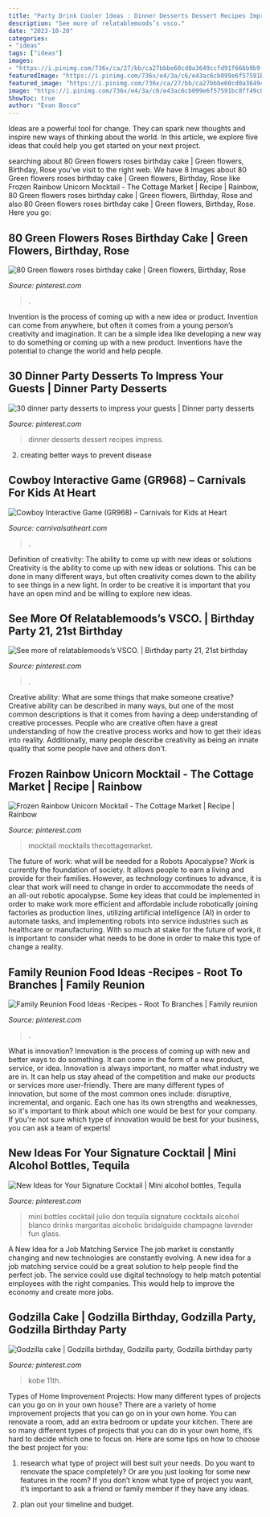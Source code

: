 ```yaml
---
title: "Party Drink Cooler Ideas : Dinner Desserts Dessert Recipes Impress"
description: "See more of relatablemoods’s vsco."
date: "2023-10-20"
categories:
- "ideas"
tags: ["ideas"]
images:
- "https://i.pinimg.com/736x/ca/27/bb/ca27bbbe60cd0a3649ccfd91f666b9b9.jpg"
featuredImage: "https://i.pinimg.com/736x/e4/3a/c6/e43ac6cb099e6f57591bc8ff49c0bb8c.jpg"
featured_image: "https://i.pinimg.com/736x/ca/27/bb/ca27bbbe60cd0a3649ccfd91f666b9b9.jpg"
image: "https://i.pinimg.com/736x/e4/3a/c6/e43ac6cb099e6f57591bc8ff49c0bb8c.jpg"
ShowToc: true
author: "Evan Bosco"
---
```



Ideas are a powerful tool for change. They can spark new thoughts and inspire new ways of thinking about the world. In this article, we explore five ideas that could help you get started on your next project.

	

		
searching about 80 Green flowers roses birthday cake | Green flowers, Birthday, Rose you've visit to the right web. We have 8 Images about 80 Green flowers roses birthday cake | Green flowers, Birthday, Rose like Frozen Rainbow Unicorn Mocktail - The Cottage Market | Recipe | Rainbow, 80 Green flowers roses birthday cake | Green flowers, Birthday, Rose and also 80 Green flowers roses birthday cake | Green flowers, Birthday, Rose. Here you go:
		
    
## 80 Green Flowers Roses Birthday Cake | Green Flowers, Birthday, Rose

<img loading=lazy src="https://i.pinimg.com/736x/9e/02/27/9e022784119f673f421186912b7041f6.jpg" onerror="this.onerror=null;this.src='https://tse1.mm.bing.net/th?id=OIP.4zNMZWeWXC90mzXee79ZLAHaJ3&amp;pid=15.1';" alt="80 Green flowers roses birthday cake | Green flowers, Birthday, Rose">

_Source: pinterest.com_

>. 

	

Invention is the process of coming up with a new idea or product. Invention can come from anywhere, but often it comes from a young person’s creativity and imagination. It can be a simple idea like developing a new way to do something or coming up with a new product. Inventions have the potential to change the world and help people.

    
## 30 Dinner Party Desserts To Impress Your Guests | Dinner Party Desserts

<img loading=lazy src="https://i.pinimg.com/736x/3f/cf/48/3fcf48fa097c71f08dcb54ae3091aced.jpg" onerror="this.onerror=null;this.src='https://tse2.mm.bing.net/th?id=OIP.a8RR8r59azAsG-JtU9f5SAHaMF&amp;pid=15.1';" alt="30 dinner party desserts to impress your guests | Dinner party desserts">

_Source: pinterest.com_

>dinner desserts dessert recipes impress. 

	

2. creating better ways to prevent disease 

    
## Cowboy Interactive Game (GR968) – Carnivals For Kids At Heart

<img loading=lazy src="https://carnivalsatheart.com/wp-content/uploads/2020/06/cowboy-operation-game.jpeg-scaled.jpg" onerror="this.onerror=null;this.src='https://tse4.mm.bing.net/th?id=OIP._VlgWax-kbF1cia3gN-azAHaMG&amp;pid=15.1';" alt="Cowboy Interactive Game (GR968) – Carnivals for Kids at Heart">

_Source: carnivalsatheart.com_

>. 

	

Definition of creativity: The ability to come up with new ideas or solutions
Creativity is the ability to come up with new ideas or solutions. This can be done in many different ways, but often creativity comes down to the ability to see things in a new light. In order to be creative it is important that you have an open mind and be willing to explore new ideas.

    
## See More Of Relatablemoods’s VSCO. | Birthday Party 21, 21st Birthday

<img loading=lazy src="https://i.pinimg.com/736x/e4/3a/c6/e43ac6cb099e6f57591bc8ff49c0bb8c.jpg" onerror="this.onerror=null;this.src='https://tse3.mm.bing.net/th?id=OIP.Zouo580CUDCUolueOOq1xgHaKX&amp;pid=15.1';" alt="See more of relatablemoods’s VSCO. | Birthday party 21, 21st birthday">

_Source: pinterest.com_

>. 

	

Creative ability: What are some things that make someone creative?
Creative ability can be described in many ways, but one of the most common descriptions is that it comes from having a deep understanding of creative processes. People who are creative often have a great understanding of how the creative process works and how to get their ideas into reality. Additionally, many people describe creativity as being an innate quality that some people have and others don't.

    
## Frozen Rainbow Unicorn Mocktail - The Cottage Market | Recipe | Rainbow

<img loading=lazy src="https://i.pinimg.com/736x/52/cf/a6/52cfa6332a84147435929ca2f88fddcb.jpg" onerror="this.onerror=null;this.src='https://tse2.mm.bing.net/th?id=OIP.yLQHFQqyp7YmcZEOzT65pQHaLH&amp;pid=15.1';" alt="Frozen Rainbow Unicorn Mocktail - The Cottage Market | Recipe | Rainbow">

_Source: pinterest.com_

>mocktail mocktails thecottagemarket. 

	

The future of work: what will be needed for a Robots Apocalypse?
Work is currently the foundation of society. It allows people to earn a living and provide for their families. However, as technology continues to advance, it is clear that work will need to change in order to accommodate the needs of an all-out robotic apocalypse. Some key ideas that could be implemented in order to make work more efficient and affordable include robotically joining factories as production lines, utilizing artificial intelligence (AI) in order to automate tasks, and implementing robots into service industries such as healthcare or manufacturing. With so much at stake for the future of work, it is important to consider what needs to be done in order to make this type of change a reality.

    
## Family Reunion Food Ideas -Recipes - Root To Branches | Family Reunion

<img loading=lazy src="https://i.pinimg.com/736x/ca/27/bb/ca27bbbe60cd0a3649ccfd91f666b9b9.jpg" onerror="this.onerror=null;this.src='https://tse4.mm.bing.net/th?id=OIP.8cGGUZs6QiRVCcVtIMhGJAAAAA&amp;pid=15.1';" alt="Family Reunion Food Ideas -Recipes - Root To Branches | Family reunion">

_Source: pinterest.com_

>. 

	

What is innovation?
Innovation is the process of coming up with new and better ways to do something. It can come in the form of a new product, service, or idea. Innovation is always important, no matter what industry we are in. It can help us stay ahead of the competition and make our products or services more user-friendly.
There are many different types of innovation, but some of the most common ones include: disruptive, incremental, and organic. Each one has its own strengths and weaknesses, so it's important to think about which one would be best for your company. If you're not sure which type of innovation would be best for your business, you can ask a team of experts!

    
## New Ideas For Your Signature Cocktail | Mini Alcohol Bottles, Tequila

<img loading=lazy src="https://i.pinimg.com/736x/60/6b/2e/606b2eaec07ea4ff89d2ce7c4ade19c7.jpg" onerror="this.onerror=null;this.src='https://tse4.mm.bing.net/th?id=OIP.vLClmNd7p3tmbUcdChPdvQHaLG&amp;pid=15.1';" alt="New Ideas for Your Signature Cocktail | Mini alcohol bottles, Tequila">

_Source: pinterest.com_

>mini bottles cocktail julio don tequila signature cocktails alcohol blanco drinks margaritas alcoholic bridalguide champagne lavender fun glass. 

	

A New Idea for a Job Matching Service
The job market is constantly changing and new technologies are constantly evolving. A new idea for a job matching service could be a great solution to help people find the perfect job. The service could use digital technology to help match potential employees with the right companies. This would help to improve the economy and create more jobs.

    
## Godzilla Cake | Godzilla Birthday, Godzilla Party, Godzilla Birthday Party

<img loading=lazy src="https://i.pinimg.com/736x/21/96/9e/21969e8a2ed068b1da91db613efcb3f6.jpg" onerror="this.onerror=null;this.src='https://tse4.mm.bing.net/th?id=OIP.PK3bhErPv7U9-cJJ464YdAHaJ4&amp;pid=15.1';" alt="Godzilla cake | Godzilla birthday, Godzilla party, Godzilla birthday party">

_Source: pinterest.com_

>kobe 11th. 

	

Types of Home Improvement Projects: How many different types of projects can you go on in your own house?
There are a variety of home improvement projects that you can go on in your own home. You can renovate a room, add an extra bedroom or update your kitchen. There are so many different types of projects that you can do in your own home, it’s hard to decide which one to focus on. Here are some tips on how to choose the best project for you: 
1. research what type of project will best suit your needs. Do you want to renovate the space completely? Or are you just looking for some new features in the room? If you don’t know what type of project you want, it’s important to ask a friend or family member if they have any ideas. 

2. plan out your timeline and budget.

